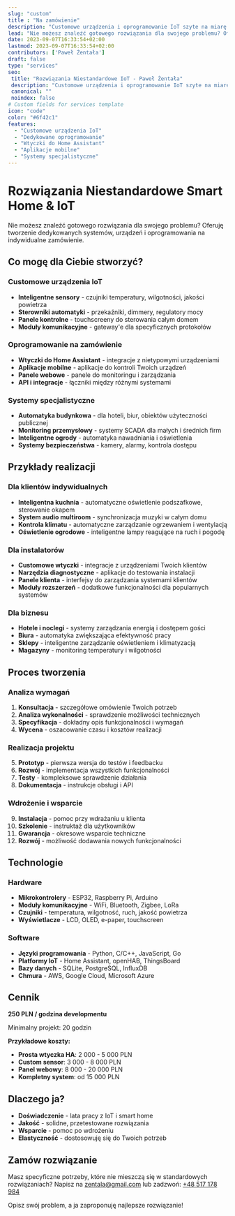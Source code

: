```yaml
---
slug: "custom"
title : "Na zamówienie"
description: "Customowe urządzenia i oprogramowanie IoT szyte na miarę Twoich potrzeb."
lead: "Nie możesz znaleźć gotowego rozwiązania dla swojego problemu? Oferuję tworzenie dedykowanych systemów, urządzeń i oprogramowania na indywidualne zamówienie."
date: 2023-09-07T16:33:54+02:00
lastmod: 2023-09-07T16:33:54+02:00
contributors: ['Paweł Żentała']
draft: false
type: "services"
seo:
 title: "Rozwiązania Niestandardowe IoT - Paweł Żentała"
 description: "Customowe urządzenia i oprogramowanie IoT szyte na miarę Twoich potrzeb."
 canonical: ""
 noindex: false
# Custom fields for services template
icon: "code"
color: "#6f42c1"
features:
  - "Customowe urządzenia IoT"
  - "Dedykowane oprogramowanie"
  - "Wtyczki do Home Assistant"
  - "Aplikacje mobilne"
  - "Systemy specjalistyczne"
---
```


# Rozwiązania Niestandardowe Smart Home & IoT

Nie możesz znaleźć gotowego rozwiązania dla swojego problemu? Oferuję tworzenie dedykowanych systemów, urządzeń i oprogramowania na indywidualne zamówienie.

## Co mogę dla Ciebie stworzyć?

### Customowe urządzenia IoT
- **Inteligentne sensory** - czujniki temperatury, wilgotności, jakości powietrza
- **Sterowniki automatyki** - przekaźniki, dimmery, regulatory mocy
- **Panele kontrolne** - touchscreeny do sterowania całym domem
- **Moduły komunikacyjne** - gateway'e dla specyficznych protokołów

### Oprogramowanie na zamówienie
- **Wtyczki do Home Assistant** - integracje z nietypowymi urządzeniami
- **Aplikacje mobilne** - aplikacje do kontroli Twoich urządzeń
- **Panele webowe** - panele do monitoringu i zarządzania
- **API i integracje** - łączniki między różnymi systemami

### Systemy specjalistyczne
- **Automatyka budynkowa** - dla hoteli, biur, obiektów użyteczności publicznej
- **Monitoring przemysłowy** - systemy SCADA dla małych i średnich firm
- **Inteligentne ogrody** - automatyka nawadniania i oświetlenia
- **Systemy bezpieczeństwa** - kamery, alarmy, kontrola dostępu

## Przykłady realizacji

### Dla klientów indywidualnych
- **Inteligentna kuchnia** - automatyczne oświetlenie podszafkowe, sterowanie okapem
- **System audio multiroom** - synchronizacja muzyki w całym domu
- **Kontrola klimatu** - automatyczne zarządzanie ogrzewaniem i wentylacją
- **Oświetlenie ogrodowe** - inteligentne lampy reagujące na ruch i pogodę

### Dla instalatorów
- **Customowe wtyczki** - integracje z urządzeniami Twoich klientów
- **Narzędzia diagnostyczne** - aplikacje do testowania instalacji
- **Panele klienta** - interfejsy do zarządzania systemami klientów
- **Moduły rozszerzeń** - dodatkowe funkcjonalności dla popularnych systemów

### Dla biznesu
- **Hotele i noclegi** - systemy zarządzania energią i dostępem gości
- **Biura** - automatyka zwiększająca efektywność pracy
- **Sklepy** - inteligentne zarządzanie oświetleniem i klimatyzacją
- **Magazyny** - monitoring temperatury i wilgotności

## Proces tworzenia

### Analiza wymagań
1. **Konsultacja** - szczegółowe omówienie Twoich potrzeb
2. **Analiza wykonalności** - sprawdzenie możliwości technicznych
3. **Specyfikacja** - dokładny opis funkcjonalności i wymagań
4. **Wycena** - oszacowanie czasu i kosztów realizacji

### Realizacja projektu
5. **Prototyp** - pierwsza wersja do testów i feedbacku
6. **Rozwój** - implementacja wszystkich funkcjonalności
7. **Testy** - kompleksowe sprawdzenie działania
8. **Dokumentacja** - instrukcje obsługi i API

### Wdrożenie i wsparcie
9. **Instalacja** - pomoc przy wdrażaniu u klienta
10. **Szkolenie** - instruktaż dla użytkowników
11. **Gwarancja** - okresowe wsparcie techniczne
12. **Rozwój** - możliwość dodawania nowych funkcjonalności

## Technologie

### Hardware
- **Mikrokontrolery** - ESP32, Raspberry Pi, Arduino
- **Moduły komunikacyjne** - WiFi, Bluetooth, Zigbee, LoRa
- **Czujniki** - temperatura, wilgotność, ruch, jakość powietrza
- **Wyświetlacze** - LCD, OLED, e-paper, touchscreen

### Software
- **Języki programowania** - Python, C/C++, JavaScript, Go
- **Platformy IoT** - Home Assistant, openHAB, ThingsBoard
- **Bazy danych** - SQLite, PostgreSQL, InfluxDB
- **Chmura** - AWS, Google Cloud, Microsoft Azure

## Cennik

**250 PLN / godzina developmentu**

Minimalny projekt: 20 godzin

**Przykładowe koszty:**
- **Prosta wtyczka HA**: 2 000 - 5 000 PLN
- **Custom sensor**: 3 000 - 8 000 PLN
- **Panel webowy**: 8 000 - 20 000 PLN
- **Kompletny system**: od 15 000 PLN

## Dlaczego ja?

- **Doświadczenie** - lata pracy z IoT i smart home
- **Jakość** - solidne, przetestowane rozwiązania
- **Wsparcie** - pomoc po wdrożeniu
- **Elastyczność** - dostosowuję się do Twoich potrzeb

## Zamów rozwiązanie

Masz specyficzne potrzeby, które nie mieszczą się w standardowych rozwiązaniach? Napisz na [zentala@gmail.com](mailto:zentala@gmail.com) lub zadzwoń: [+48 517 178 984](tel:+48517178984)

Opisz swój problem, a ja zaproponuję najlepsze rozwiązanie!
